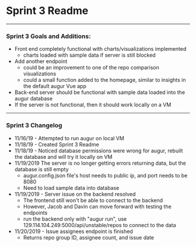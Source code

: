 # Sprint 3 Readme

---

### Sprint 3 Goals and Additions:
- Front end completely functional with charts/visualizations implemented
  - charts loaded with sample data if server is still blocked
- Add another endpoint
  - could be an improvement to one of the repo comparison visualizations
  - could a small function added to the homepage, similar to insights in the default augur Vue app
- Back-end server should be functional with sample data loaded into the augur database
 - If the server is not functional, then it should work locally on a VM

---

### Sprint 3 Changelog

- 11/16/19 - Attempted to run augur on local VM
- 11/18/19 - Created Sprint 3 Readme
- 11/18/19 - Noticed database permissions were wrong for augur, rebuilt the database and will try it locally on VM
- 11/19/2019 The server is no longer getting errors returning data, but the database is still empty
  - augur.config.json file's host needs to public ip, and port needs to be 8080
  - Need to load sample data into database
- 11/19/2019 - Server issue on the backend resolved
  - The frontend still won't be able to connect to the backend
  - However, Jacob and Davin can move forward with testing the endpoints
  - run the backend only with "augur run", use 129.114.104.249:5000/api/unstable/repos to connect to the data
- 11/20/2019 - Issue assignees endpoint is finished
  - Returns repo group ID, assignee count, and issue date
